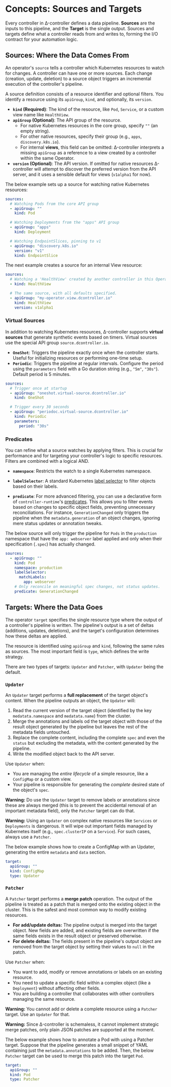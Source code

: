 # Concepts: Sources and Targets

Every controller in Δ-controller defines a data pipeline. **Sources** are the inputs to this pipeline, and the **Target** is the single output. Sources and targets define what a controller reads from and writes to, forming the I/O contract for your automation logic.

## Sources: Where the Data Comes From

An operator's `source` tells a controller which Kubernetes resources to watch for changes. A controller can have one or more sources. Each change (creation, update, deletion) to a source object triggers an incremental execution of the controller's pipeline.

A source definition consists of a resource identifier and optional filters. You identify a resource using its `apiGroup`, `kind`, and optionally, its `version`.

*   **`kind` (Required)**: The kind of the resource, like `Pod`, `Service`, or a custom view name like `HealthView`.
*   **`apiGroup` (Optional)**: The API group of the resource.
    *   For native Kubernetes resources in the core group, specify `""` (an empty string).
    *   For other native resources, specify their group (e.g., `apps`, `discovery.k8s.io`).
    *   For internal **views**, this field can be omitted: Δ-controller interprets a missing `apiGroup` as a reference to a view created by a controller within the same Operator.
*   **`version` (Optional)**: The API version. If omitted for native resources Δ-controller will attempt to discover the preferred version from the API server, and it uses a sensible default for views (`v1alpha1` for now).

The below example sets up a source for watching native Kubernetes resources:
```yaml
sources:
  # Watching Pods from the core API group
  - apiGroup: ""
    kind: Pod

  # Watching Deployments from the "apps" API group
  - apiGroup: "apps"
    kind: Deployment

  # Watching EndpointSlices, pinning to v1
  - apiGroup: "discovery.k8s.io"
    version: "v1"
    kind: EndpointSlice
```

The next example creates a source for an internal View resource:
```yaml
sources:
  # Watching a 'HealthView' created by another controller in this Operator. Note the absence of apiGroup.
  - kind: HealthView

  # The same source, with all defaults specified.
  - apiGroup: "my-operator.view.dcontroller.io"
    kind: HealthView
    version: v1alpha1
```

### Virtual Sources

In addition to watching Kubernetes resources, Δ-controller supports **virtual sources** that generate synthetic events based on timers. Virtual sources use the special API group `source.dcontroller.io`.

*   **`OneShot`**: Triggers the pipeline exactly once when the controller starts. Useful for initializing resources or performing one-time setup.
*   **`Periodic`**: Triggers the pipeline at regular intervals. Configure the period using the `parameters` field with a Go duration string (e.g., `"5m"`, `"30s"`). Default period is 5 minutes.

```yaml
sources:
  # Trigger once at startup
  - apiGroup: "oneshot.virtual-source.dcontroller.io"
    kind: OneShot

  # Trigger every 30 seconds
  - apiGroup: "periodoc.virtual-source.dcontroller.io"
    kind: Periodic
    parameters:
      period: "30s"
```

### Predicates

You can refine what a source watches by applying filters. This is crucial for performance and for targeting your controller's logic to specific resources. Filters are combined with a logical AND. 

*   **`namespace`**: Restricts the watch to a single Kubernetes namespace.

*   **`labelSelector`**: A standard Kubernetes [label selector](https://kubernetes.io/docs/concepts/overview/working-with-objects/labels/#label-selectors) to filter objects based on their labels.

*   **`predicate`**: For more advanced filtering, you can use a declarative form of `controller-runtime`'s [predicates](https://pkg.go.dev/sigs.k8s.io/controller-runtime/pkg/predicate). This allows you to filter events based on changes to specific object fields, preventing unnecessary reconciliations. For instance, `GenerationChanged` only triggers the pipeline when the `metadata.generation` of an object changes, ignoring mere status updates or annotation tweaks.

The below source will only trigger the pipeline for `Pods` in the `production` namespace that have the `app: webserver` label applied and only when their specification (`.spec`) has actually changed.

```yaml
sources:
  - apiGroup: ""
    kind: Pod
    namespace: production
    labelSelector:
      matchLabels:
        app: webserver
    # Only reconcile on meaningful spec changes, not status updates.
    predicate: GenerationChanged
```

## Targets: Where the Data Goes

The operator `target` specifies the single resource type where the output of a controller's pipeline is written. The pipeline's output is a set of deltas (additions, updates, deletions), and the target's configuration determines how these deltas are applied.

The resource is identified using `apiGroup` and `kind`, following the same rules as sources. The most important field is `type`, which defines the write strategy.

There are two types of targets: `Updater` and `Patcher`, with `Updater` being the default.

### **`Updater`**

An `Updater` target performs a **full replacement** of the target object's content. When the pipeline outputs an object, the `Updater` will:
1.  Read the current version of the target object (identified by the key `medatata.namespace` and `medatata.name`) from the cluster.
2.  Merge the annotations and labels od the target object with those of the result object generated by the pipeline but leaves the rest of the metadata fields untouched.
3.  Replace the complete content, including the complete `spec` and even the `status` but excluding the metadata, with the content generated by the pipeline.
4.  Write the modified object back to the API server.

Use `Updater` when:
*   You are managing the *entire lifecycle* of a simple resource, like a `ConfigMap` or a custom view.
*   Your pipeline is responsible for generating the *complete* desired state of the object's `spec`.

**Warning:** Do use the `Updater` target to remove labels or annotations since these are always merged (this is to prevent the accidental removal of an important metadata field), only the `Patcher` target can do that.

**Warning:** Using an `Updater` on complex native resources like `Services` or `Deployments` is dangerous. It will wipe out important fields managed by Kubernetes itself (e.g., `spec.clusterIP` on a `Service`). For such cases, always use a `Patcher`.

The below example shows how to create a ConfigMap with an Updater, generating the entire `metadata` and `data` section.

```yaml
target:
  apiGroup: ""
  kind: ConfigMap
  type: Updater
```

### **`Patcher`**

A `Patcher` target performs a **merge patch** operation. The output of the pipeline is treated as a patch that is merged onto the existing object in the cluster. This is the safest and most common way to modify existing resources.

*   **For add/update deltas:** The pipeline output is merged into the target object. New fields are added, and existing fields are overwritten if the same fields exists in the result object or preserved otherwise.
*   **For delete deltas:** The fields present in the pipeline's output object are removed from the target object by setting their values to `null` in the patch.

Use `Patcher` when:
*   You want to add, modify or remove annotations or labels on an existing resource.
*   You need to update a specific field within a complex object (like a `Deployment`) without affecting other fields.
*   You are building a controller that collaborates with other controllers managing the same resource.

**Warning:** You cannot add or delete a complete resource using a `Patcher` target. Use an `Updater` for that.

**Warning:** Since Δ-controller is schemaless, it cannot implement strategic merge patches, only plain JSON patches are supported at the moment.

The below example shows how to annotate a Pod with using a Patcher target. Suppose that the pipeline generates a small snippet of YAML containing just the `metadata.annotations` to be added. Then, the below `Patcher` target can be used to merge this patch into the target `Pod`.

```yaml
target:
  apiGroup: ""
  kind: Pod
  type: Patcher
```

